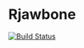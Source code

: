 # Rjawbone

[![Build Status](https://travis-ci.org/tylrd/rjawbone.svg?branch=master)](https://travis-ci.org/tylrd/rjawbone)
